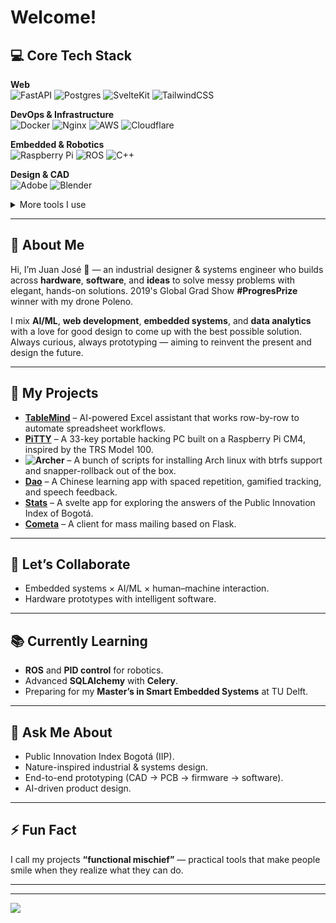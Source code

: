 # Welcome!

## 💻 Core Tech Stack
**Web**  
![FastAPI](https://img.shields.io/badge/FastAPI-005571?style=for-the-badge&logo=fastapi) 
![Postgres](https://img.shields.io/badge/postgres-%23316192.svg?style=for-the-badge&logo=postgresql&logoColor=white) 
![SvelteKit](https://img.shields.io/badge/sveltekit-%23ff3e00.svg?style=for-the-badge&logo=svelte&logoColor=white) 
![TailwindCSS](https://img.shields.io/badge/tailwindcss-%2338B2AC.svg?style=for-the-badge&logo=tailwind-css&logoColor=white)  

**DevOps & Infrastructure**  
![Docker](https://img.shields.io/badge/docker-%230db7ed.svg?style=for-the-badge&logo=docker&logoColor=white) 
![Nginx](https://img.shields.io/badge/nginx-%23009639.svg?style=for-the-badge&logo=nginx&logoColor=white) 
![AWS](https://img.shields.io/badge/AWS-%23FF9900.svg?style=for-the-badge&logo=amazon-aws&logoColor=white) 
![Cloudflare](https://img.shields.io/badge/Cloudflare-F38020?style=for-the-badge&logo=Cloudflare&logoColor=white)  

**Embedded & Robotics**  
![Raspberry Pi](https://img.shields.io/badge/-Raspberry_Pi-C51A4A?style=for-the-badge&logo=Raspberry-Pi) 
![ROS](https://img.shields.io/badge/ros-%230A0FF9.svg?style=for-the-badge&logo=ros&logoColor=white) 
![C++](https://img.shields.io/badge/c++-%2300599C.svg?style=for-the-badge&logo=c%2B%2B&logoColor=white) 

**Design & CAD**  
![Adobe](https://img.shields.io/badge/adobe-%23FF0000.svg?style=for-the-badge&logo=adobe&logoColor=white) 
![Blender](https://img.shields.io/badge/blender-%23F5792A.svg?style=for-the-badge&logo=blender&logoColor=white) 


<details>
<summary>More tools I use</summary>

![Java](https://img.shields.io/badge/java-%23ED8B00.svg?style=for-the-badge&logo=openjdk&logoColor=white) 
![Python](https://img.shields.io/badge/python-3670A0?style=for-the-badge&logo=python&logoColor=ffdd54) 
![TypeScript](https://img.shields.io/badge/typescript-%23007ACC.svg?style=for-the-badge&logo=typescript&logoColor=white) 
![Rust](https://img.shields.io/badge/rust-%23000000.svg?style=for-the-badge&logo=rust&logoColor=white) 
![C](https://img.shields.io/badge/c-%2300599C.svg?style=for-the-badge&logo=c&logoColor=white) 
![Next JS](https://img.shields.io/badge/Next-black?style=for-the-badge&logo=next.js&logoColor=white) 
![NodeJS](https://img.shields.io/badge/node.js-6DA55F?style=for-the-badge&logo=node.js&logoColor=white) 
![Vite](https://img.shields.io/badge/vite-%23646CFF.svg?style=for-the-badge&logo=vite&logoColor=white) 
![PNPM](https://img.shields.io/badge/pnpm-%234a4a4a.svg?style=for-the-badge&logo=pnpm&logoColor=f69220) 
![MongoDB](https://img.shields.io/badge/MongoDB-%234ea94b.svg?style=for-the-badge&logo=mongodb&logoColor=white) 
![Redis](https://img.shields.io/badge/redis-%23DD0031.svg?style=for-the-badge&logo=redis&logoColor=white) 
![Kotlin](https://img.shields.io/badge/kotlin-%237F52FF.svg?style=for-the-badge&logo=kotlin&logoColor=white) 
![Unreal Engine](https://img.shields.io/badge/unrealengine-%23313131.svg?style=for-the-badge&logo=unrealengine&logoColor=white) 
![OpenCV](https://img.shields.io/badge/opencv-%23white.svg?style=for-the-badge&logo=opencv&logoColor=white) 
![Rhinoceros](https://img.shields.io/badge/Rhinoceros-801010?style=for-the-badge&logo=rhinoceros&logoColor=white) 
![scikit-learn](https://img.shields.io/badge/scikit--learn-%23F7931E.svg?style=for-the-badge&logo=scikit-learn&logoColor=white) 
![TensorFlow](https://img.shields.io/badge/TensorFlow-%23FF6F00.svg?style=for-the-badge&logo=TensorFlow&logoColor=white)
![Keras](https://img.shields.io/badge/Keras-%23D00000.svg?style=for-the-badge&logo=Keras&logoColor=white) 
![OpenAPI Specification](https://img.shields.io/badge/openapiinitiative-%23000000.svg?style=for-the-badge&logo=openapiinitiative&logoColor=white) 
![nVIDIA](https://img.shields.io/badge/nVIDIA-%2376B900.svg?style=for-the-badge&logo=nVIDIA&logoColor=white)
![Vercel](https://img.shields.io/badge/vercel-%23000000.svg?style=for-the-badge&logo=vercel&logoColor=white) 
![RabbitMQ](https://img.shields.io/badge/rabbitmq-FF6600?style=for-the-badge&logo=rabbitmq&logoColor=white) 
</details>

---

## 👤 About Me
Hi, I’m Juan José 👋 — an industrial designer & systems engineer who builds across **hardware**, **software**, and **ideas** to solve messy problems with elegant, hands-on solutions. 2019's Global Grad Show **#ProgresPrize** winner with my drone Poleno.

I mix **AI/ML**, **web development**, **embedded systems**, and **data analytics** with a love for good design to come up with the best possible solution. Always curious, always prototyping — aiming to reinvent the present and design the future.  

---

## 🚀 My Projects
- **[TableMind](https://github.com/SpanishHans/Tablemind)** – AI-powered Excel assistant that works row-by-row to automate spreadsheet workflows.
- **[PiTTY](https://github.com/SpanishHans/PiTTY)** – A 33-key portable hacking PC built on a Raspberry Pi CM4, inspired by the TRS Model 100.
- **![Archer](https://github.com/SpanishHans/Archer)** – A bunch of scripts for installing Arch linux with btrfs support and snapper-rollback out of the box.
- **[Dao](https://github.com/SpanishHans/Dao)** – A Chinese learning app with spaced repetition, gamified tracking, and speech feedback.
- **[Stats](https://github.com/LABCapital-VD/Visualizador-IIP)** – A svelte app for exploring the answers of the Public Innovation Index of Bogotá.
- **[Cometa](https://github.com/SpanishHans/Cometa)** – A client for mass mailing based on Flask.

---

## 🤝 Let’s Collaborate
- Embedded systems × AI/ML × human–machine interaction.  
- Hardware prototypes with intelligent software.  

---

## 📚 Currently Learning
- **ROS** and **PID control** for robotics.  
- Advanced **SQLAlchemy** with **Celery**.
- Preparing for my **Master’s in Smart Embedded Systems** at TU Delft.  

---

## 💬 Ask Me About
- Public Innovation Index Bogotá (IIP).
- Nature-inspired industrial & systems design.
- End-to-end prototyping (CAD → PCB → firmware → software).
- AI-driven product design.

---

## ⚡ Fun Fact
I call my projects **“functional mischief”** — practical tools that make people smile when they realize what they can do.

---

---

[![](https://visitcount.itsvg.in/api?id=SpanishHans&icon=0&color=12)](https://visitcount.itsvg.in)
